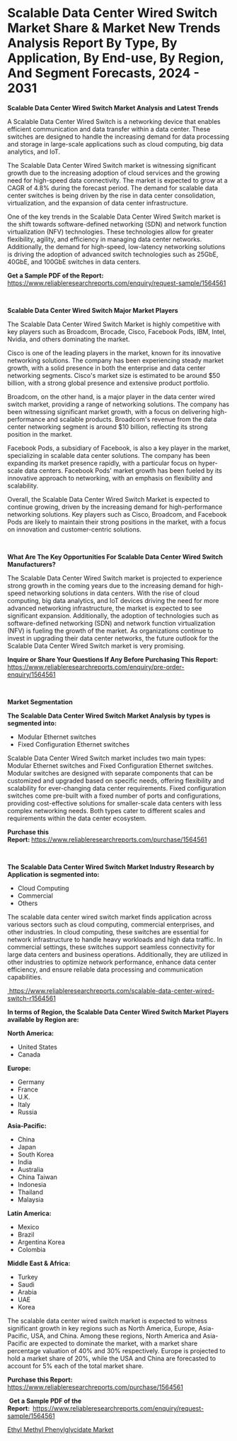 <p><h1>Scalable Data Center Wired Switch Market Share & Market New Trends Analysis Report By Type, By Application, By End-use, By Region, And Segment Forecasts, 2024 - 2031</h1></p><p><strong>Scalable Data Center Wired Switch Market Analysis and Latest Trends</strong></p>
<p><p>A Scalable Data Center Wired Switch is a networking device that enables efficient communication and data transfer within a data center. These switches are designed to handle the increasing demand for data processing and storage in large-scale applications such as cloud computing, big data analytics, and IoT.</p><p>The Scalable Data Center Wired Switch market is witnessing significant growth due to the increasing adoption of cloud services and the growing need for high-speed data connectivity. The market is expected to grow at a CAGR of 4.8% during the forecast period. The demand for scalable data center switches is being driven by the rise in data center consolidation, virtualization, and the expansion of data center infrastructure.</p><p>One of the key trends in the Scalable Data Center Wired Switch market is the shift towards software-defined networking (SDN) and network function virtualization (NFV) technologies. These technologies allow for greater flexibility, agility, and efficiency in managing data center networks. Additionally, the demand for high-speed, low-latency networking solutions is driving the adoption of advanced switch technologies such as 25GbE, 40GbE, and 100GbE switches in data centers.</p></p>
<p><strong>Get a Sample PDF of the Report:&nbsp;</strong> <a href="https://www.reliableresearchreports.com/enquiry/request-sample/1564561">https://www.reliableresearchreports.com/enquiry/request-sample/1564561</a></p>
<p>&nbsp;</p>
<p><strong>Scalable Data Center Wired Switch Major Market Players</strong></p>
<p><p>The Scalable Data Center Wired Switch Market is highly competitive with key players such as Broadcom, Brocade, Cisco, Facebook Pods, IBM, Intel, Nvidia, and others dominating the market. </p><p>Cisco is one of the leading players in the market, known for its innovative networking solutions. The company has been experiencing steady market growth, with a solid presence in both the enterprise and data center networking segments. Cisco's market size is estimated to be around $50 billion, with a strong global presence and extensive product portfolio.</p><p>Broadcom, on the other hand, is a major player in the data center wired switch market, providing a range of networking solutions. The company has been witnessing significant market growth, with a focus on delivering high-performance and scalable products. Broadcom's revenue from the data center networking segment is around $10 billion, reflecting its strong position in the market.</p><p>Facebook Pods, a subsidiary of Facebook, is also a key player in the market, specializing in scalable data center solutions. The company has been expanding its market presence rapidly, with a particular focus on hyper-scale data centers. Facebook Pods' market growth has been fueled by its innovative approach to networking, with an emphasis on flexibility and scalability.</p><p>Overall, the Scalable Data Center Wired Switch Market is expected to continue growing, driven by the increasing demand for high-performance networking solutions. Key players such as Cisco, Broadcom, and Facebook Pods are likely to maintain their strong positions in the market, with a focus on innovation and customer-centric solutions.</p></p>
<p>&nbsp;</p>
<p><strong>What Are The Key Opportunities For Scalable Data Center Wired Switch Manufacturers?</strong></p>
<p><p>The Scalable Data Center Wired Switch market is projected to experience strong growth in the coming years due to the increasing demand for high-speed networking solutions in data centers. With the rise of cloud computing, big data analytics, and IoT devices driving the need for more advanced networking infrastructure, the market is expected to see significant expansion. Additionally, the adoption of technologies such as software-defined networking (SDN) and network function virtualization (NFV) is fueling the growth of the market. As organizations continue to invest in upgrading their data center networks, the future outlook for the Scalable Data Center Wired Switch market is very promising.</p></p>
<p><strong>Inquire or Share Your Questions If Any Before Purchasing This Report:</strong> <a href="https://www.reliableresearchreports.com/enquiry/pre-order-enquiry/1564561">https://www.reliableresearchreports.com/enquiry/pre-order-enquiry/1564561</a></p>
<p>&nbsp;</p>
<p><strong>Market Segmentation</strong></p>
<p><strong>The Scalable Data Center Wired Switch Market Analysis by types is segmented into:</strong></p>
<p><ul><li>Modular Ethernet switches</li><li>Fixed Configuration Ethernet switches</li></ul></p>
<p><p>Scalable Data Center Wired Switch market includes two main types: Modular Ethernet switches and Fixed Configuration Ethernet switches. Modular switches are designed with separate components that can be customized and upgraded based on specific needs, offering flexibility and scalability for ever-changing data center requirements. Fixed configuration switches come pre-built with a fixed number of ports and configurations, providing cost-effective solutions for smaller-scale data centers with less complex networking needs. Both types cater to different scales and requirements within the data center ecosystem.</p></p>
<p><strong>Purchase this Report:&nbsp;</strong><a href="https://www.reliableresearchreports.com/purchase/1564561">https://www.reliableresearchreports.com/purchase/1564561</a></p>
<p>&nbsp;</p>
<p><strong>The Scalable Data Center Wired Switch Market Industry Research by Application is segmented into:</strong></p>
<p><ul><li>Cloud Computing</li><li>Commercial</li><li>Others</li></ul></p>
<p><p>The scalable data center wired switch market finds application across various sectors such as cloud computing, commercial enterprises, and other industries. In cloud computing, these switches are essential for network infrastructure to handle heavy workloads and high data traffic. In commercial settings, these switches support seamless connectivity for large data centers and business operations. Additionally, they are utilized in other industries to optimize network performance, enhance data center efficiency, and ensure reliable data processing and communication capabilities.</p></p>
<p><a href="https://www.reliableresearchreports.com/scalable-data-center-wired-switch-r1564561">&nbsp;https://www.reliableresearchreports.com/scalable-data-center-wired-switch-r1564561</a></p>
<p><strong>In terms of Region, the Scalable Data Center Wired Switch Market Players available by Region are:</strong></p>
<p>
    <p> <strong> North America: </strong>
        <ul>
            <li>United States</li>
            <li>Canada</li>
        </ul>
        </p> 
    <p> <strong> Europe: </strong>
        <ul>
            <li>Germany</li>
            <li>France</li>
            <li>U.K.</li>
            <li>Italy</li>
            <li>Russia</li>
        </ul>
        </p> 
    <p> <strong> Asia-Pacific: </strong>
        <ul>
            <li>China</li>
            <li>Japan</li>
            <li>South Korea</li>
            <li>India</li>
            <li>Australia</li>
            <li>China Taiwan</li>
            <li>Indonesia</li>
            <li>Thailand</li>
            <li>Malaysia</li>
        </ul>
        </p> 
    <p> <strong> Latin America: </strong>
        <ul>
            <li>Mexico</li>
            <li>Brazil</li>
            <li>Argentina Korea</li>
            <li>Colombia</li>
        </ul>
        </p> 
    <p> <strong> Middle East & Africa: </strong>
        <ul>
            <li>Turkey</li>
            <li>Saudi</li>
            <li>Arabia</li>
            <li>UAE</li>
            <li>Korea</li>
        </ul>
    </p>
    </p>
<p><p>The scalable data center wired switch market is expected to witness significant growth in key regions such as North America, Europe, Asia-Pacific, USA, and China. Among these regions, North America and Asia-Pacific are expected to dominate the market, with a market share percentage valuation of 40% and 30% respectively. Europe is projected to hold a market share of 20%, while the USA and China are forecasted to account for 5% each of the total market share.</p></p>
<p><strong>Purchase this Report: </strong><a href="https://www.reliableresearchreports.com/purchase/1564561">https://www.reliableresearchreports.com/purchase/1564561</a></p>
<p>&nbsp;<strong>Get a Sample PDF of the Report:&nbsp;&nbsp;</strong><a href="https://www.reliableresearchreports.com/enquiry/request-sample/1564561">https://www.reliableresearchreports.com/enquiry/request-sample/1564561</a></p>
<p><strong></strong></p>
<p><p><a href="https://fearless-okapi-6c8.notion.site/Ethyl-Methyl-Phenylglycidate-Market-Research-Report-Reveals-The-Latest-Trends-And-Opportunities-of-t-8bf784c314b94cbb9173fc24c4b74ebf">Ethyl Methyl Phenylglycidate Market</a></p></p>
